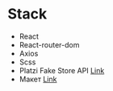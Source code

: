 # Stack
+ React
+ React-router-dom
+ Axios
+ Scss
+ Platzi Fake Store API [Link](https://fakeapi.platzi.com/en/rest/introduction)
+ Макет [Link](https://www.figma.com/file/OFNh7sSivQKwPRV4hBv8Yi/WOMAZING-%2B?type=design&node-id=0-1&mode=design)

